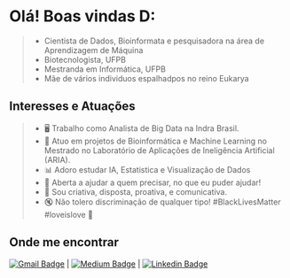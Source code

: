 # Olá! Boas vindas D:

> * Cientista de Dados, Bioinformata e pesquisadora na área de Aprendizagem de Máquina
> * Biotecnologista, UFPB
> * Mestranda em Informática, UFPB
> * Mãe de vários individuos espalhadpos no reino Eukarya

## Interesses e Atuações

> - 🖥 Trabalho como Analista de Big Data na Indra Brasil.
> - 🧬 Atuo em projetos de Bioinformática e Machine Learning no Mestrado no Laboratório de Aplicações de Ineligência Artificial (ARIA).
> - 📊 Adoro estudar IA, Estatistica e Visualização de Dados
> - 💌 Aberta a ajudar a quem precisar, no que eu puder ajudar!
> - 🦊 Sou criativa, disposta, proativa, e comunicativa.
> - 🔇 Não tolero discriminação de qualquer tipo! #BlackLivesMatter #loveislove 🌈

## Onde me encontrar

[![Gmail Badge](https://img.shields.io/badge/-annieebeltrao@gmail.com-c14438?style=flat-square&logo=Gmail&logoColor=white&link=mailto:annieebeltrao@gmail.com)](mailto:annieebeltrao@gmail.com) | [![Medium Badge](https://img.shields.io/badge/anniebeltrao-black?style=flat-square&logo=Medium&logoColor=white&link=https://anniebeltrao.medium.com/)](https://anniebeltrao.medium.com/) | [![Linkedin Badge](https://img.shields.io/badge/-AnnieBeltrão-blue?style=flat-square&logo=Linkedin&logoColor=white&link=https://www.linkedin.com/in/annie-beltr%C3%A3o-305013143/)](https://www.linkedin.com/in/annie-beltr%C3%A3o-305013143/)


